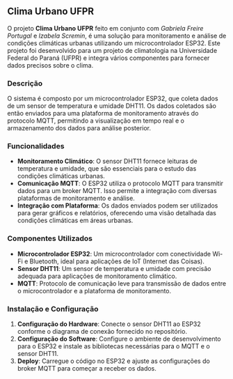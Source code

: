 ## Clima Urbano UFPR

O projeto **Clima Urbano UFPR** feito em conjunto com *Gabriela Freire Portugal* e *Izabela Scremin*, é uma solução para monitoramento e análise de condições climáticas urbanas utilizando um microcontrolador ESP32. Este projeto foi desenvolvido para um projeto de climatologia na Universidade Federal do Paraná (UFPR) e integra vários componentes para fornecer dados precisos sobre o clima.

### Descrição

O sistema é composto por um microcontrolador ESP32, que coleta dados de um sensor de temperatura e umidade DHT11. Os dados coletados são então enviados para uma plataforma de monitoramento através do protocolo MQTT, permitindo a visualização em tempo real e o armazenamento dos dados para análise posterior.

### Funcionalidades

- **Monitoramento Climático**: O sensor DHT11 fornece leituras de temperatura e umidade, que são essenciais para o estudo das condições climáticas urbanas.
- **Comunicação MQTT**: O ESP32 utiliza o protocolo MQTT para transmitir dados para um broker MQTT. Isso permite a integração com diversas plataformas de monitoramento e análise.
- **Integração com Plataforma**: Os dados enviados podem ser utilizados para gerar gráficos e relatórios, oferecendo uma visão detalhada das condições climáticas em áreas urbanas.

### Componentes Utilizados

- **Microcontrolador ESP32**: Um microcontrolador com conectividade Wi-Fi e Bluetooth, ideal para aplicações de IoT (Internet das Coisas).
- **Sensor DHT11**: Um sensor de temperatura e umidade com precisão adequada para aplicações de monitoramento climático.
- **MQTT**: Protocolo de comunicação leve para transmissão de dados entre o microcontrolador e a plataforma de monitoramento.

### Instalação e Configuração

1. **Configuração do Hardware**: Conecte o sensor DHT11 ao ESP32 conforme o diagrama de conexão fornecido no repositório.
2. **Configuração do Software**: Configure o ambiente de desenvolvimento para o ESP32 e instale as bibliotecas necessárias para o MQTT e o sensor DHT11.
3. **Deploy**: Carregue o código no ESP32 e ajuste as configurações do broker MQTT para começar a receber os dados.

